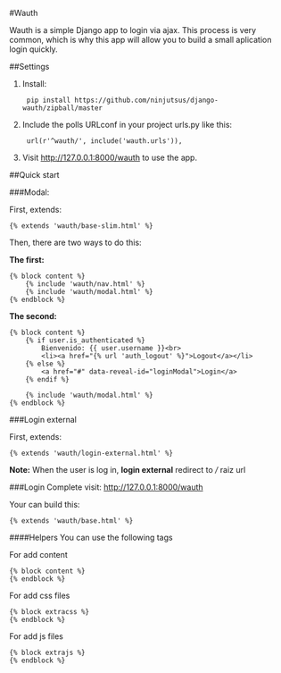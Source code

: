 #Wauth

Wauth is a simple Django app to login via ajax. This process is very common, which is why this app will allow you to build a small aplication login quickly.

##Settings

1. Install:

        pip install https://github.com/ninjutsus/django-wauth/zipball/master

2. Include the polls URLconf in your project urls.py like this:

        url(r'^wauth/', include('wauth.urls')),

3. Visit http://127.0.0.1:8000/wauth to use the app.

##Quick start

###Modal:

First, extends:

    {% extends 'wauth/base-slim.html' %}
    
Then, there are two ways to do this:

**The first:**

    {% block content %}
        {% include 'wauth/nav.html' %}
        {% include 'wauth/modal.html' %}
    {% endblock %}

**The second:**

    {% block content %}
        {% if user.is_authenticated %}
            Bienvenido: {{ user.username }}<br>
            <li><a href="{% url 'auth_logout' %}">Logout</a></li>
        {% else %}
            <a href="#" data-reveal-id="loginModal">Login</a>
        {% endif %}
        
        {% include 'wauth/modal.html' %}
    {% endblock %}
    
###Login external

First, extends:

    {% extends 'wauth/login-external.html' %}
    
**Note:**
When the user is log in, **login external** redirect to */* raiz url


###Login Complete
    visit: http://127.0.0.1:8000/wauth
    
Your can build this:
 
    {% extends 'wauth/base.html' %}
    

####Helpers
You can use the following tags

For add content

    {% block content %}
    {% endblock %}
    
For add css files

    {% block extracss %}
    {% endblock %}

For add js files

    {% block extrajs %}
    {% endblock %}
    
